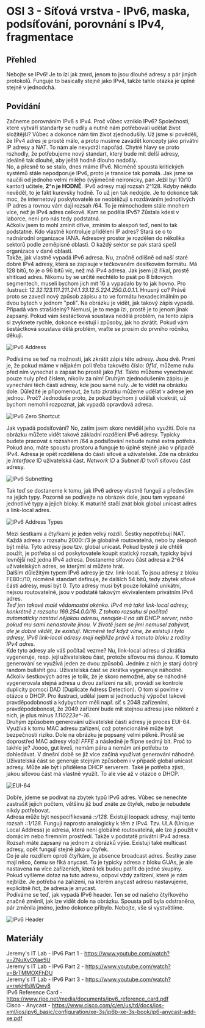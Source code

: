 OSI 3 - Síťová vrstva - IPv6, maska, podsíťování, porovnání s IPv4, fragmentace
===

Přehled
---

Nebojte se IPv6! Je to ízi jak zmrd, jenom to jsou dlouhé adresy a pár jiných protokolů. Funguje to basically stejně jako IPv4, takže tahle otázka je úplně stejně v jednodchá.

Povídání
---

Začneme porovnáním IPv6 s IPv4. Proč vůbec vzniklo IPv6? Společnosti, které vytváří standarty se nudily a nutně nám potřebovali udělat život složitější? Vůbec a dokonce nám tím život zjednodušily. Už jsme si pověděli, že IPv4 adres je prostě málo, a proto musíme zavádět koncepty jako privátní IP adresy a NAT. To nám ale nevydrží napořád. Chytré hlavy se proto rozhodly, že potřebujeme nový standart, který bude mít delší adresy, ideálně tak dlouhé, aby ještě hodně dlouho nedošly.          
No, a přesně to se stalo, dnes máme IPv6. Nicméně spousta kritických systémů stále nepodporuje IPv6, proto je transice tak pomalá. Jak jsme se naučili od jednoho velmi milého (výjimečně neironicky, pan Ježil byl 10/10 kantor) učitele, **2^n je HODNĚ**. IPv6 adresy mají rozsah 2^128. Kdyby někdo nevěděl, to je fakt kurevsky hodně. To už jen tak nedojde. Je to dokonce tak moc, že internetový poskytovatelé se neobtěžují s rozdáváním jednotlivých IP adres a rovnou vám dají rozsah /64. To je mimochodem stále mnohem více, než je IPv4 adres celkově. Kam se poděla IPv5? Zůstala kdesi v laborce, není pro nás tedy podstatná.           
Ačkoliv jsem to mohl zmínit dříve, zmíním to alespoň teď, není to tak podstatné. Kdo vlastně kontroluje přidělení IP adres? Stará se o to nadnárodní organizace IANA. Adresový prostor je rozdělen do několika sektorů podle zeměpisné oblasti. O každý sektor se pak stará spešl organizace v dané oblasti.        
Takže, jak vlastně vypadá IPv6 adresa. Nu, značně odlišně od naší staré dobré IPv4 adresy, která se zapisuje v tečkovaném desítkovém formátu. Má 128 bitů, to je o 96 bitů víc, než má IPv4 adresa. Jak jsem již říkal, prostě shitload adres. Nikomu by se určitě nechtělo to psát po 8 bitových segmentech, museli bychom jich mít 16 a vypadalo by to jak hovno. Pro ilustraci: *12.32.123.111.211.24.1.33.12.5.224.250.0.0.1.1*. Hnusný co? Právě proto se zavedl nový způsob zápisu a to ve formátu hexadecimálním po dvou bytech v jednom "poli". Na obrázku je vidět, jak takový zápis vypadá. Připadá vám strašidelný? Nemusí, je to mega ízi, prostě je to jenom jinak zapsaný. Pokud vám šestáctková soustava nedělá problém, na tento zápis si zvyknete rychle, dokonce existují i způsoby, jak ho zkrátit. Pokud vám šestáctková soustava dělá problém, vraťte se prosím do prvního ročníku, děkuji.                

![IPv6 Address](Ipv6_addr.png)

Podíváme se teď na možnosti, jak zkrátit zápis této adresy. Jsou dvě. První je, že pokud máme v nějakém poli třeba takovéto číslo: *0f1d*, můžeme nulu před ním vynechat a zapsat ho prostě jako *f1d*. Takto můžeme vynechávat pouze nuly před číslem, nikoliv za ním! Druhým zjednodušením zápisu je vynechání těch částí adresy, kde jsou samé nuly. Je to vidět na obrázku dole. Důležité je připomenout, že tuto zkratku můžeme udělat v adrese jen jednou. Proč? Jednoduše proto, že pokud bychom ji udělali vícekrát, už bychom nemohli rozpoznat, jak vypadá opravdová adresa.

![IPv6 Zero Shortcut](ipv6_zero_shorcut.png)

Jak vypadá podsíťování? No, zatím jsem skoro neviděl jeho využití. Dole na obrázku můžete vidět takové základní rozdělení IPv6 adresy. Typicky budete pracovat s rozsahem /64 a podsíťování nebude nutně extra potřeba. Pokud ano, máte spoustu prostoru a funguje to úplně stejně jako v případě IPv4. Adresa je opět rozdělena do části síťové a uživatelské. Zde na obrázku je *Interface* ID uživatelská část. *Network ID* a *Subnet ID* tvoří síťovou část adresy.

![IPv6 Subnetting](ipv6_subnetting.jpg)

Tak teď se dostaneme k tomu, jak IPv6 adresy vlastně fungují a především na jejich typy. Pozorně se podívejte na obrázek dole, jsou tam vypsané jednotlivé typy a jejich bloky. K maturitě stačí znát blok global unicast adres a link-local adres.

![IPv6 Address Types](ipv6_addr_types.jpg)

Mezi šestkami a čtyřkami je jeden velký rozdíl. Šestky nepotřebují NAT. Každá adresa v rozsahu 2000::/3 je globálně routovatelná, nebo by alespoň být měla. Tyto adresy jsou tzv. global unicast. Pokud byste ji ale chtěli použít, je potřeba si od poskytovatele koupit statický rozsah, typicky bývá levnější než jedna IPv4 adresa. Dostaneme síťovou část adresa a 2^64 uživatelských adres, se kterými si můžete hrát.            
Dalším důležitým typem IPv6 adresy je tzv. link-local. To jsou adresy z bloku FE80::/10, nicméně standart definuje, že dalších 54 bitů, tedy zbytek síťové části adresy, musí být 0. Tyto adresy musí být pouze lokálně unikátní, nejsou routovatelné, jsou v podstatě takovým ekvivalentem privátním IPv4 adres.                  
*Teď jen takové malé vědomostní okénko. IPv4 má také link-local adresy, konkrétně z rozsahu 169.254.0.0/16. Z tohoto rozsahu si počítač automaticky nastaví nějakou adresu, nenajde-li na síti DHCP server, nebo pokud mu sami nenastavíte jinou. V životě jsem se jimi nemusel zabývat, ale je dobré vědět, že existují. Nicméně teď když víme, že existují i tyto adresy, IPv6 link-local adresy mají nejblíže právě k tomuto bloku z rodiny IPv4 adres.*         
Kde tyto adresy ale váš počítač vezme? Nu, link-local adresu si zkrátka vygeneruje, resp. její uživatelskou část, protože síťovou má danou. K tomuto generování se využívá jeden ze dvou způsobů. Jedním z nich je starý dobrý random bullshit gou. Uživatelská část se zkrátka vygeneruje náhodně. Ačkoliv šestkových adres je tolik, že je skoro nemožné, aby se náhodně vygenerovala stejná adresa u dvou zařízení na síti, provádí se kontrole duplicity pomocí DAD (Duplicate Adress Detection). O tom si povíme v otázce o DHCP. Pro ilustraci, udělal jsem si jednoduchý výpočet takové pravděpodobnosti a kdybychom měli např. síť s 2048 zařízeními, pravděpodobonost, že 2049 zařízení bude mít stejnou adresu jako některé z nich, je plus minus *1.110223e^-16*.        
Druhým způsobem generování uživatelské části adresy je proces EUI-64. Využívá k tomu MAC adresu zařízení, což potencionálně může být bezpečností riziko. Dole na obrázku je popsaný velmi pěkně. Prostě se doprostřed MAC adresy vloží *FFFE* a následně je flipne sedmý bit. Proč to takhle je? Joooo, gut kveš, nemám páru a nemám ani potřebu to dohledávat. V dnešní době se již více začíná využívat generování náhodné.       
Uživatelská část se generuje stejným způsobem i v případě global unicast adresy. Může ale být i přidělena DHCP serverem. Také je potřeba zjisti, jakou síťovou část má vlastně využít. To ale vše až v otázce o DHCP.

![EUI-64](eui-64.png)

Dobře, jdeme se podívat na zbytek typů IPv6 adres. Vůbec se nenechte zastrašit jejich počtem, většinu již buď znáte ze čtyřek, nebo je nebudete nikdy potřebovat.       
Adresa může být nespecifikovaná *::/128*. Existují loopack adresy, mají tento rozsah *::1/128*. Fungují naprosto analogicky k těm z IPv4. Tzv. ULA (Unique Local Address) je adresa, která není globálně routovatelná, ale lze ji použít v domácím nebo firemním prostředí. Takže v podstatě privátní IPv4 adresa. Rozsah máte zapsaný na jednom z obrázků výše. Existují také multicast adresy, opět fungují stejně jako u čtyřek.     
Co je ale rozdílem oproti čtyřkám, je absence broadcast adres. Šestky zase mají něco, čemu se říká anycast. To je typicky adresa z bloku GUAs, je ale nastavena na více zařízeních, která tek budou patřit do jedné skupiny. Pokud vyšleme dotaz na tuto adresu, odpoví vždy zařízení, které je nám nejblíže. Je potřeba na zařízení, na kterém anycast adresu nastavujeme, explicitně říct, že adresa je anycast.                
Podíváme se teď, jak vypadá IPv6 header. Ten se od našeho čtyřkového značně změnil, jak lze vidět dole na obrázku. Spousta polí byla odstraněna, pár změnila jméno, jedno dokonce přibylo. Nebojte, vše si vystvětlíme.

![IPv6 Header](ipv6_header.png)

Materiály
---

Jeremy's IT Lab - IPv6 Part 1 - https://www.youtube.com/watch?v=ZNuXyOXae5U     
Jeremy's IT Lab - IPv6 Part 2 - https://www.youtube.com/watch?v=BrTMMOXFhDU          
Jeremy's IT Lab - IPv6 Part 3 - https://www.youtube.com/watch?v=rwkHfsWQwy8         
IPv6 Reference Card - https://www.ripe.net/media/documents/ipv6_reference_card.pdf      
Cisco - Anycast - https://www.cisco.com/c/en/us/td/docs/ios-xml/ios/ipv6_basic/configuration/xe-3s/ip6b-xe-3s-book/ip6-anycast-add-xe.pdf